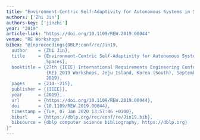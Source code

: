 ```yaml
---
title: "Environment-Centric Self-Adaptivity for Autonomous Systems in Smart Spaces"
authors: ['Zhi Jin']
authors-key: ['jinzhi']
year: "2019"
article-link: "https://doi.org/10.1109/REW.2019.00044"
venue: "RE Workshops"
bibex: "@inproceedings{DBLP:conf/re/Jin19,
  author    = {Zhi Jin},
  title     = {Environment-Centric Self-Adaptivity for Autonomous Systems in Smart
               Spaces},
  booktitle = {27th {IEEE} International Requirements Engineering Conference Workshops,
               {RE} 2019 Workshops, Jeju Island, Korea (South), September 23-27,
               2019},
  pages     = {214--215},
  publisher = {{IEEE}},
  year      = {2019},
  url       = {https://doi.org/10.1109/REW.2019.00044},
  doi       = {10.1109/REW.2019.00044},
  timestamp = {Tue, 07 Jan 2020 13:57:46 +0100},
  biburl    = {https://dblp.org/rec/conf/re/Jin19.bib},
  bibsource = {dblp computer science bibliography, https://dblp.org}
}"
---
```

